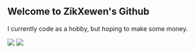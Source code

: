## Welcome to ZikXewen's Github
<p>I currently code as a hobby, but hoping to make some money.</p>
<img src="https://github-readme-stats.vercel.app/api?username=ZikXewen&show_icons=true&count_private=true&theme=darcula" />
<img src="https://github-readme-stats.vercel.app/api/top-langs/?username=ZikXewen&hide=jupyter notebook&layout=compact&langs_count=10&theme=darcula" />

